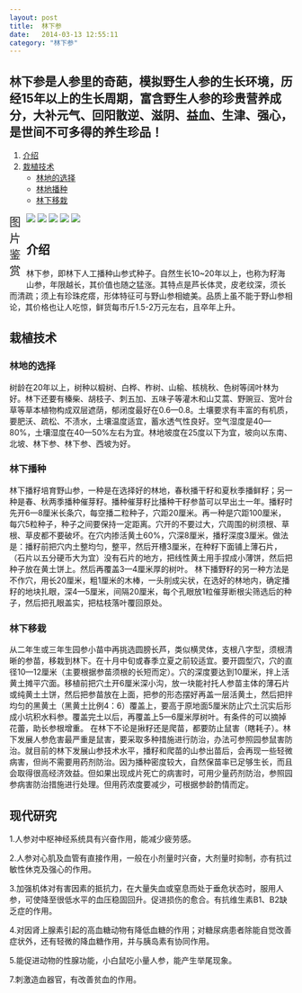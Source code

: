 ```yaml
---
layout: post
title:  林下参
date:   2014-03-13 12:55:11
category: "林下参"
---
```


<h2 id="tagline">林下参是人参里的奇葩，模拟野生人参的生长环境，历经15年以上的生长周期，富含野生人参的珍贵营养成分，大补元气、回阳散逆、滋阴、益血、生津、强心，是世间不可多得的养生珍品！</h2>

<ol id="table">
    <li><a href="#section1">介绍</a></li>
    <li><a href="#section2">栽植技术</a>
        <ul>
            <li><a href="#section2-1">林地的选择</a></li>
            <li><a href="#section2-2">林地播种</a></li>
			<li><a href="#section2-3">林下移栽</a></li>
        </ul>
    </li>
</ol>
<div class="xmtk">
    <span style="width:30px; font-size:20px; float:left;">图片鉴赏</span>
    <div id="gt">
    <div id="guntu">
    <div id="guntu1">
    <a href="http://ginsengplanting.github.io/ginsengshow?imgid=lin-xia-1.jpg"><img src="http://ginsengplanting.github.io/ginseng/lin-xia-1.jpg" border="0"/></a>
    <a href="http://ginsengplanting.github.io/ginsengshow?imgid=lin-xia-2.jpg"><img src="http://ginsengplanting.github.io/ginseng/lin-xia-2.jpg" border="0"/></a>
    <a href="http://ginsengplanting.github.io/ginsengshow?imgid=lin-xia-3.jpg"><img src="http://ginsengplanting.github.io/ginseng/lin-xia-3.jpg" border="0"/></a> 
    <a href="http://ginsengplanting.github.io/ginsengshow?imgid=lin-xia-4.jpg"><img src="http://ginsengplanting.github.io/ginseng/lin-xia-4.jpg" border="0"/></a>
     <a href="http://ginsengplanting.github.io/ginsengshow?imgid=lin-xia-5.jpg"><img src="http://ginsengplanting.github.io/ginseng/lin-xia-5.jpg" border="0"/></a>
    </div>
    <div id="guntu2"></div>
    </div>
    </div>
    <script type="text/javascript" src="http://ginsengplanting.github.com/picmove.js"></script>
</div>

<h2 id="section1">介绍</h2>
<p>林下参，即林下人工播种山参式种子。自然生长10~20年以上，也称为籽海山参，年限越长，其价值也随之猛涨。其特点是芦长体灵，皮老纹深，须长而清疏；须上有珍珠疙瘩，形体特征可与野山参相媲美。品质上虽不能于野山参相论，其价格也让人吃惊，鲜货每市斤1.5-2万元左右，且卒年上升。</p>
<h2 id="section2">栽植技术</h2>
<h3 id="section2-1">林地的选择</h3>
<p>树龄在20年以上，树种以椴树、白桦、柞树、山榆、核桃秋、色树等阔叶林为好。林下还要有榛柴、胡枝子、刺五加、五味子等灌木和山艾蒿、野豌豆、宽叶台草等草本植物构成双层遮荫，郁闭度最好在0.6—0.8。土壤要求有丰富的有机质，要肥沃、疏松、不渍水，土壤温度适宜，蓄水透气性良好。空气湿度是40—80%，土壤湿度在40—50%左右为宜。林地坡度在25度以下为宜，坡向以东南、北坡、林下参、林下参、西坡为好。</p>
<h3 id="section2-2">林下播种</h3>
<p>林下播籽培育野山参，一种是在选择好的林地，春秋播干籽和夏秋季播鲜籽；另一种是春、秋两季播种催芽籽。播种催芽籽比播种干籽参苗可以早出土一年。播籽时先开6—8厘米长条穴，每空播二粒种子，穴距20厘米。再一种是穴距100厘米，每穴5粒种子，种子之间要保持一定距离。穴开的不要过大，穴周围的树须根、草根、草皮都不要破坏。在穴内掺活黄土60%，穴深8厘米，播籽深度3厘米。做法是：播籽前把穴内土整均匀，整平，然后开槽3厘米，在种籽下面铺上薄石片，（石片以五分硬币大为宜）没有石片的地方，把线性黄土用手捏成小薄饼，然后把种子放在黄土饼上。然后再覆盖3—4厘米厚的树叶。 林下播野籽的另一种方法是不作穴，用长20厘米，粗1厘米的木棒，一头削成尖状，在选好的林地内，确定播籽的地块扎眼，深4—5厘米，间隔20厘米，每个孔眼放1粒催芽断根尖筛选后的种子，然后把孔眼盖实，把枯枝落叶覆回原处。</p>
<h3 id="section2-3">林下移栽</h3>
<p>从二年生或三年生园参小苗中再挑选圆膀长芦，类似横灵体，支根八字型，须根清晰的参苗，移栽到林下。在十月中旬或春季立夏之前较适宜。要开圆型穴，穴的直径10—12厘米（主要根据参苗须根的长短而定）。穴的深度要达到10厘米，拌上活黄土摊平穴面。移植前把穴土开6厘米深小沟，放一块能衬托人参苗主体的薄石片或纯黄土土饼，然后把参苗放在上面，把参的形态摆好再盖一层活黄土，然后把拌均匀的黑黄土（黑黄土比例4：6）覆盖上，要高于原地面5厘米防止穴土沉实后形成小坑积水料参。覆盖完土以后，再覆盖上5—6厘米厚树叶。有条件的可以摘掉花蕾，助长参根增重。 在林下不论是揪籽还是爬苗，都要防止鼠害（瞎耗子）。林下发展人参危害最严重是鼠害，要采取多种措施进行防治，办法可参照园参鼠害防治。就目前的林下发展山参技术水平，播籽和爬苗的山参出苗后，会再现一些轻微病害，但尚不需要用药剂防治。因为播种密度较大，自然保苗率已足够生长，而且会取得很高经济效益。但如果出现成片死亡的病害时，可用少量药剂防治，参照园参病害防治措施进行处理。但用药浓度要减少，可根据参龄酌情而定。</p>
<h2 id="section3">现代研究</h2>
<p>1.人参对中枢神经系统具有兴奋作用，能减少疲劳感。</p>
<p>2.人参对心肌及血管有直接作用，一般在小剂量时兴奋，大剂量时抑制，亦有抗过敏性休克及强心的作用。</p>
<p>3.加强机体对有害因素的抵抗力，在大量失血或窒息而处于垂危状态时，服用人参，可使降至很低水平的血压稳固回升。促进损伤的愈合。有抗维生素B1、B2缺乏症的作用。</p>
<p>4.对因肾上腺素引起的高血糖动物有降低血糖的作用；对糖尿病患者除能自觉改善症状外，还有轻微的降血糖作用，并与胰岛素有协同作用。</p>
<p>5.能促进动物的性腺功能，小白鼠吃小量人参，能产生举尾现象。</p>
<p>7.刺激造血器官，有改善贫血的作用。</p>
